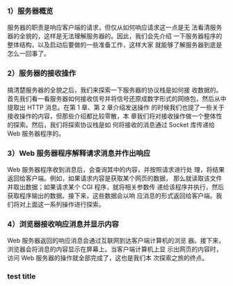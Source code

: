 ### 1）服务器概览

 服务器的职责是响应客户端的请求，但仅从如何响应请求这一点是无 法看清服务器的全貌的，这样是无法理解服务器的。因此，我们会先介绍 一下服务器程序的整体结构，以及启动后要做的一些准备工作，这样大家 就能够了解服务器到底是怎么一回事了。 

### 2）服务器的接收操作

 搞清楚服务器的全貌之后，我们来探索一下服务器的协议栈是如何接 收数据的。首先我们看一看服务器如何接收信号并将信号还原成数字形式的网络包，然后从中提取出 HTTP 消息。在第 1 章、第 2 章介绍发送操作 的时候我们也提了一些关于接收操作的内容，但那些介绍都比较零散，本 章我们将对接收操作做一个整体性的探索。然后，我们将探索协议栈是如 何将接收的消息通过 Socket 库传递给 Web 服务器程序的。 

### 3）Web 服务器程序解释请求消息并作出响应

 Web 服务器程序收到消息后，会查询其中的内容，并按照请求进行处 理，将结果返回给客户端。例如，如果请求内容是获取某个网页的数据， 那么就读取该文件并取出数据；如果请求某个 CGI 程序，就将相关参数传 递给该程序并执行，然后获取程序输出的数据。接下来，这些数据会以响 应消息的形式返回给客户端。我们将对上面这一系列操作进行探索。 

### 4）浏览器接收响应消息并显示内容

 Web 服务器返回的响应消息会通过互联网到达客户端计算机的浏览 器。接下来，浏览器会将消息的内容显示在屏幕上。当客户端计算机上显 示出网页的内容时，访问 Web 服务器的操作就全部完成了，这也是我们本 次探索之旅的终点。


### test title
